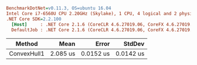 ``` ini

BenchmarkDotNet=v0.11.3, OS=ubuntu 16.04
Intel Core i7-6560U CPU 2.20GHz (Skylake), 1 CPU, 4 logical and 2 physical cores
.NET Core SDK=2.2.100
  [Host]     : .NET Core 2.1.6 (CoreCLR 4.6.27019.06, CoreFX 4.6.27019.05), 64bit RyuJIT
  DefaultJob : .NET Core 2.1.6 (CoreCLR 4.6.27019.06, CoreFX 4.6.27019.05), 64bit RyuJIT


```
|      Method |     Mean |     Error |    StdDev |
|------------ |---------:|----------:|----------:|
| ConvexHull1 | 2.085 us | 0.0152 us | 0.0142 us |
